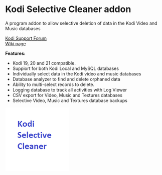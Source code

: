 # Kodi Selective Cleaner addon
A program addon to allow selective deletion of data in the Kodi Video 
and Music databases

<a href="https://forum.kodi.tv/showthread.php?tid=369984">Kodi Support Forum</a> <br>
<a href="https://github.com/jbinkley60/plugin.program.kscleaner/wiki">Wiki page</a>


<b>Features:</b>
- Kodi 19, 20 and 21 compatible.
- Suppiort for both Kodi Local and MySQL databases
- Individually select data  in the Kodi video and music databases
- Database analyzer to find and delete orphaned data
- Ability to multi-select records to delete.
- Logging database to track all activities with Log Viewer
- CSV export for Video, Music and Textures databases 
- Selective Video, Music and Textures database backups


<img src="resources/icon.png" width="40%">

